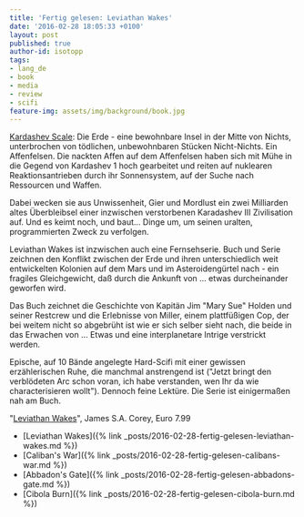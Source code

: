 ```yaml
---
title: 'Fertig gelesen: Leviathan Wakes'
date: '2016-02-28 18:05:33 +0100'
layout: post
published: true
author-id: isotopp
tags:
- lang_de
- book
- media
- review
- scifi
feature-img: assets/img/background/book.jpg
---
```

[Kardashev Scale](https://en.wikipedia.org/wiki/Kardashev_scale): Die Erde - eine bewohnbare Insel in der Mitte von Nichts, unterbrochen von tödlichen, unbewohnbaren Stücken Nicht-Nichts. Ein Affenfelsen. Die nackten Affen auf dem Affenfelsen haben sich mit Mühe in die Gegend von Kardashev 1 hoch gearbeitet und reiten auf nuklearen Reaktionsantrieben durch ihr Sonnensystem, auf der Suche nach Ressourcen und Waffen.

Dabei wecken sie aus Unwissenheit, Gier und Mordlust ein zwei Milliarden altes Überbleibsel einer inzwischen verstorbenen Karadashev III Zivilisation auf. Und es keimt noch, und baut… Dinge um, um seinen uralten, programmierten Zweck zu verfolgen.

Leviathan Wakes ist inzwischen auch eine Fernsehserie. Buch und Serie zeichnen den Konflikt zwischen der Erde und ihren unterschiedlich weit entwickelten Kolonien auf dem Mars und im Asteroidengürtel nach - ein fragiles Gleichgewicht, daß durch die Ankunft von … etwas durcheinander geworfen wird. 

Das Buch zeichnet die Geschichte von Kapitän Jim "Mary Sue" Holden und seiner Restcrew und die Erlebnisse von Miller, einem plattfüßigen Cop, der bei weitem nicht so abgebrüht ist wie er sich selber sieht nach, die beide in das Erwachen von … Etwas und eine interplanetare Intrige verstrickt werden.

Epische, auf 10 Bände angelegte Hard-Scifi mit einer gewissen erzählerischen Ruhe, die manchmal anstrengend ist ("Jetzt bringt den verblödeten Arc schon voran, ich habe verstanden, wen Ihr da wie characterisieren wollt"). Dennoch feine Lektüre. Die Serie ist einigermaßen nah am Buch.

"[Leviathan Wakes](http://www.amazon.de/dp/B004XCGKYQ)", James S.A. Corey, Euro 7.99

- [Leviathan Wakes]({% link _posts/2016-02-28-fertig-gelesen-leviathan-wakes.md %})
- [Caliban's War]({% link _posts/2016-02-28-fertig-gelesen-calibans-war.md %})
- [Abbadon's Gate]({% link _posts/2016-02-28-fertig-gelesen-abbadons-gate.md %})
- [Cibola Burn]({% link _posts/2016-02-28-fertig-gelesen-cibola-burn.md %})
